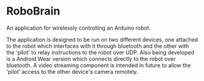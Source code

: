 # RoboBrain
An application for wirelessly controlling an Arduino robot. 

The application is designed to be run on two different devices, 
one attached to the robot which interfaces with it through bluetooth 
and the other with the 'pilot' to relay instructions to the robot over UDP. 
Also being developed is a Android Wear version which connects directly to
the robot over bluetooth.
A video streaming component is intended in future to allow the 'pilot' access to the
other device's camera remotely.
